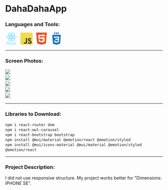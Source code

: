 # DahaDahaApp

<h3 align="left">Languages and Tools:</h3>
<div>
  <img src="https://github.com/devicons/devicon/blob/master/icons/react/react-original-wordmark.svg" title="React" alt="React" width="40" height="40"/>&nbsp;
  <img src="https://github.com/devicons/devicon/blob/master/icons/javascript/javascript-original.svg" title="JavaScript" alt="JavaScript" width="40" height="40"/>&nbsp;
  <img src="https://github.com/devicons/devicon/blob/master/icons/html5/html5-original.svg" title="HTML5" alt="HTML" width="40" height="40"/>&nbsp;
   <img src="https://github.com/devicons/devicon/blob/master/icons/css3/css3-plain-wordmark.svg"  title="CSS3" alt="CSS" width="40" height="40"/>&nbsp;
</div>

******
<h3 align="left">Screen Photos:</h3>
<div>
 <img src= "https://user-images.githubusercontent.com/74709621/211670121-4dc98096-e656-470e-a3d0-ae19ee6fa914.png" />
  </br>
 <img src= "https://user-images.githubusercontent.com/74709621/211670164-97537f73-5da6-40a1-a815-c8d7a604f195.png" />
  </br>
 <img src= "https://user-images.githubusercontent.com/74709621/211670204-b6e1c30f-413d-4ffe-98a7-29d706f8bd27.png" />
 </br>
 <img src= "https://user-images.githubusercontent.com/74709621/211670235-071dd364-d227-4cbd-9642-b227de0d330c.png" />
 </br>
 <img src= "https://user-images.githubusercontent.com/74709621/211670249-b93b0c3b-73a5-438f-99b9-be823fdd0d95.png" />
</div>

******
<h3 align="left">Libraries to Download:</h3>

```
npm i react-router dom
npm i react-owl-carousel
npm i react-bootstrap bootstrap
npm install @mui/material @emotion/react @emotion/styled
npm install @mui/icons-material @mui/material @emotion/styled @emotion/react
```

******
<h3 align="left">Project Description:</h3>
<p>I did not use responsive structure. My project works better for "Dimensions: IPHONE SE".</p>
